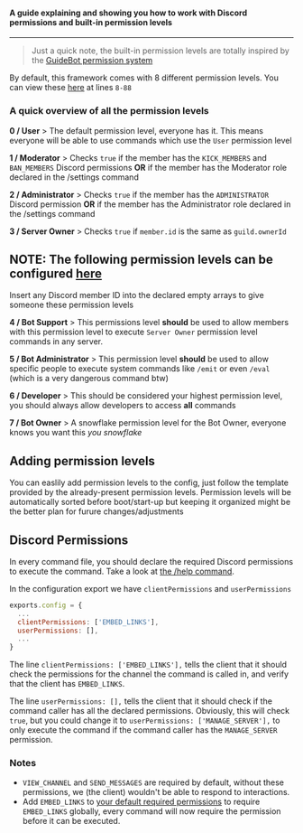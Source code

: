 #### A guide explaining and showing you how to work with Discord permissions and built-in permission levels
---

> Just a quick note, the built-in permission levels are totally inspired by the [GuideBot permission system](https://github.com/AnIdiotsGuide/guidebot/blob/master/config.js.example)

By default, this framework comes with 8 different permission levels. You can view these [here](./src/handlers.permissions.js) at lines `8-88`

### A quick overview of all the permission levels
**0 / User** > The default permission level, everyone has it. This means everyone will be able to use commands which use the `User` permission level

**1 / Moderator** > Checks `true` if the member has the `KICK_MEMBERS` and `BAN_MEMBERS` Discord permissions **OR** if the member has the Moderator role declared in the /settings command

**2 / Administrator** > Checks `true` if the member has the `ADMINISTRATOR` Discord permission **OR** if the member has the Administrator role declared in the /settings command

**3 / Server Owner** > Checks `true` if `member.id` is the same as `guild.ownerId`

## NOTE: The following permission levels can be configured [here](/config/config.json)
Insert any Discord member ID into the declared empty arrays to give someone these permission levels

**4 / Bot Support** > This permissions level **should** be used to allow members with this permission level to execute `Server Owner` permission level commands in any server.

**5 / Bot Administrator** > This permission level **should** be used to allow specific people to execute system commands like `/emit` or even `/eval` (which is a very dangerous command btw)

**6 / Developer** > This should be considered your highest permission level, you should always allow developers to access **all** commands

**7 / Bot Owner** > A snowflake permission level for the Bot Owner, everyone knows you want this *you snowflake*

## Adding permission levels
You can easlily add permission levels to the config, just follow the template provided by the already-present permission levels. Permission levels will be automatically sorted before boot/start-up but keeping it organized might be the better plan for furure changes/adjustments

## Discord Permissions
In every command file, you should declare the required Discord permissions to execute the command. Take a look at [the /help command](/src/commands/system/help.js).

In the configuration export we have `clientPermissions` and `userPermissions`
```javascript
exports.config = {
  ...
  clientPermissions: ['EMBED_LINKS'],
  userPermissions: [],
  ...
}
```
The line `clientPermissions: ['EMBED_LINKS'],` tells the client that it should check the permissions for the channel the command is called in, and verify that the client has `EMBED_LINKS`.

The line `userPermissions: [],` tells the client that it should check if the command caller has all the declared permissions. Obviously, this will check `true`, but you could change it to `userPermissions: ['MANAGE_SERVER'],` to only execute the command if the command caller has the `MANAGE_SERVER` permission.


### Notes
  - `VIEW_CHANNEL` and `SEND_MESSAGES` are required by default, without these permissions, we (the client) wouldn't be able to respond to interactions.
  - Add `EMBED_LINKS` to [your default required permissions](/config/config.json) to require `EMBED_LINKS` globally, every command will now require the permission before it can be executed.
